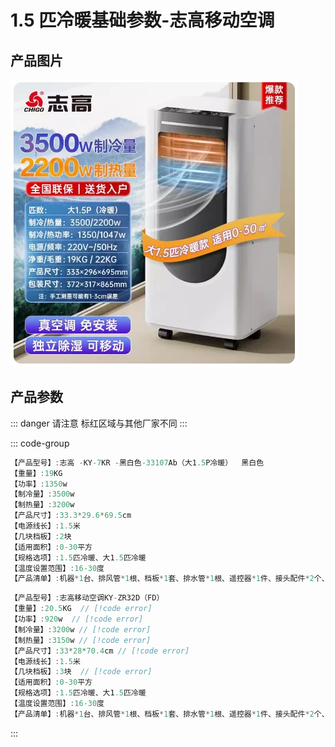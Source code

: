 # 1.5 匹冷暖基础参数-志高移动空调

## 产品图片

<img src="./1.5匹冷暖.png" />

## 产品参数

::: danger 请注意
标红区域与其他厂家不同
:::

::: code-group

```c# [万爱]{1}
【产品型号】:志高 -KY-7KR -黑白色-33107Ab（大1.5P冷暖）  黑白色
【重量】:19KG
【功率】:1350w
【制冷量】:3500w
【制热量】:3200w
【产品尺寸】:33.3*29.6*69.5cm
【电源线长】:1.5米
【几块档板】:2块
【适用面积】:0-30平方
【规格选项】:1.5匹冷暖、大1.5匹冷暖
【温度设置范围】:16-30度
【产品清单】:机器*1台、排风管*1根、档板*1套、排水管*1根、遥控器*1件、接头配件*2个、说明书*1
```

```c# [富达]{1}
【产品型号】:志高移动空调KY-ZR32D（FD）
【重量】:20.5KG  // [!code error]
【功率】:920w  // [!code error]
【制冷量】:3200w // [!code error]
【制热量】:3150w // [!code error]
【产品尺寸】:33*28*70.4cm // [!code error]
【电源线长】:1.5米
【几块档板】:3块  // [!code error]
【适用面积】:0-30平方
【规格选项】:1.5匹冷暖、大1.5匹冷暖
【温度设置范围】:16-30度
【产品清单】:机器*1台、排风管*1根、档板*1套、排水管*1根、遥控器*1件、接头配件*2个、说明书*1
```

:::
